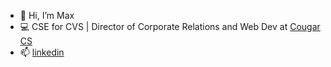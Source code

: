 - 👋 Hi, I’m Max
- 💻 CSE for CVS | Director of Corporate Relations and Web Dev at [Cougar CS](https://github.com/CougarCS)
- 📫 [linkedin](https://www.linkedin.com/in/maximillianchalitsios/)

<!---
fygure/fygure is a ✨ special ✨ repository because its `README.md` (this file) appears on your GitHub profile.
You can click the Preview link to take a look at your changes.
--->
